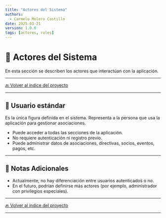```yaml
---
title: "Actores del Sistema"
authors:
  - Carmelo Molero Castillo
date: 2025-03-21
version: 1.0.0
tags: [actores, roles]
---
```


# 👥 Actores del Sistema  

En esta sección se describen los actores que interactúan con la aplicación.

---

[🔙 Volver al índice del proyecto](./index.md) 

---

## 👤 **Usuario estándar**
Es la única figura definida en el sistema. Representa a la persona que usa la aplicación para gestionar asociaciones.  
    
- Puede acceder a todas las secciones de la aplicación.  
- No requiere autenticación ni registro previo.  
- Puede administrar datos de asociaciones, directivas, socios, eventos, pagos, etc.  

---

## 📝 **Notas Adicionales**
- Actualmente, no hay diferenciación entre usuarios autenticados o no.  
- En el futuro, podrían definirse más actores (por ejemplo, administrador con privilegios especiales).  

---

[🔙 Volver al índice del proyecto](./index.md) 

---
